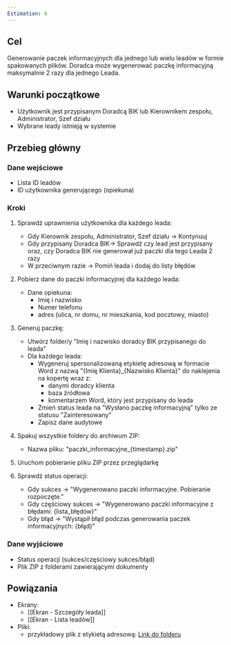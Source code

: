 ```yaml
---
Estimation: 6
---
```


## Cel

Generowanie paczek informacyjnych dla jednego lub wielu leadów w formie spakowanych plików. Doradca może wygenerować paczkę informacyjną maksymalnie 2 razy dla jednego Leada.

## Warunki początkowe

- Użytkownik jest przypisanym Doradcą BIK lub Kierownikem zespołu, Administrator, Szef działu
- Wybrane leady istnieją w systemie

## Przebieg główny

### Dane wejściowe

- Lista ID leadów
- ID użytkownika generującego (opiekuna)

### Kroki

1. Sprawdź uprawnienia użytkownika dla każdego leada:
   - Gdy Kierownik zespołu, Administrator, Szef działu → Kontynuuj
   - Gdy przypisany Doradca BIK→ Sprawdź czy lead jest przypisany oraz, czy Doradca BIK nie generował już paczki dla tego Leada 2 razy
   - W przeciwnym razie → Pomiń leada i dodaj do listy błędów

2. Pobierz dane do paczki informacyjnej dla każdego leada:
   - Dane opiekuna:
     - Imię i nazwisko
     - Numer telefonu
     - adres (ulica, nr domu, nr mieszkania, kod pocztowy, miasto)

3. Generuj paczkę:
   - Utwórz folder/y "Imię i nazwisko doradcy BIK przypisanego do leada"
   - Dla każdego leada:
     - Wygeneruj spersonalizowaną etykietę adresową w formacie Word z nazwą "{Imię Klienta}_{Nazwisko Klienta}" do naklejenia na kopertę wraz z:
       - danymi doradcy klienta
       - baza źródłowa
       - komentarzem Word, który jest przypisany do leada
     - Zmień status leada na "Wysłano paczkę informacyjną" tylko ze statusu "Zainteresowany"
     - Zapisz dane audytowe

4. Spakuj wszystkie foldery do archiwum ZIP:
   - Nazwa pliku: "paczki_informacyjne_{timestamp}.zip"

5. Uruchom pobieranie pliku ZIP przez przeglądarkę

6. Sprawdź status operacji:
   - Gdy sukces → "Wygenerowano paczki informacyjne. Pobieranie rozpoczęte."
   - Gdy częściowy sukces → "Wygenerowano paczki informacyjne z błędami: {lista_błędów}"
   - Gdy błąd → "Wystąpił błąd podczas generowania paczek informacyjnych: {błąd}"

### Dane wyjściowe

- Status operacji (sukces/częściowy sukces/błąd)
- Plik ZIP z folderami zawierającymi dokumenty

## Powiązania

- Ekrany:
  - [[Ekran - Szczegóły leada]]
  - [[Ekran - Lista leadów]]
- Pliki:
  - przykładowy plik z etykietą adresową: [Link do folderu](https://drive.google.com/drive/folders/1B4BVk4RH29i1hD0Y1RHwqlp_XIueES3o?usp=drive_link)
